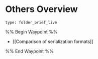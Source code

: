 # Others Overview
 
```ccard
type: folder_brief_live
```
 
%% Begin Waypoint %%
- [[Comparison of serialization formats]]

%% End Waypoint %%